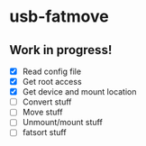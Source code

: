 # usb-fatmove

## Work in progress!
- [x] Read config file
- [x] Get root access
- [x] Get device and mount location
- [ ] Convert stuff
- [ ] Move stuff
- [ ] Unmount/mount stuff
- [ ] fatsort stuff
